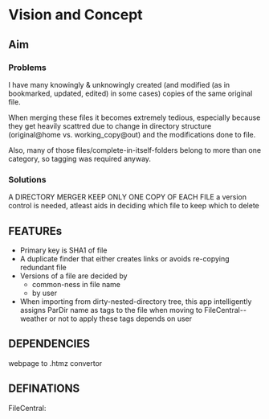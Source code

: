 # Vision and Concept

## Aim
### Problems

I have many knowingly & unknowingly created (and modified (as in bookmarked, updated, edited) in some cases) copies of the same original file.

When merging these files it becomes extremely tedious, especially because they get heavily scattred due to change in directory structure (original@home vs. working_copy@out) and the modifications done to file.

Also, many of those files/complete-in-itself-folders belong to more than one category, so tagging was required anyway.
### Solutions

A DIRECTORY MERGER
KEEP ONLY ONE COPY OF EACH FILE
a version control is needed, atleast aids in deciding which file to keep which to delete

## FEATUREs
 - Primary key is SHA1 of file
 - A duplicate finder that either creates links or avoids re-copying redundant file
 - Versions of a file are decided by
	- common-ness in file name
	- by user
 - When importing from dirty-nested-directory tree, this app intelligently assigns ParDir name as tags to the file when moving to FileCentral-- weather or not to apply these tags depends on user

## DEPENDENCIES
webpage to .htmz convertor

## DEFINATIONS
FileCentral:	
